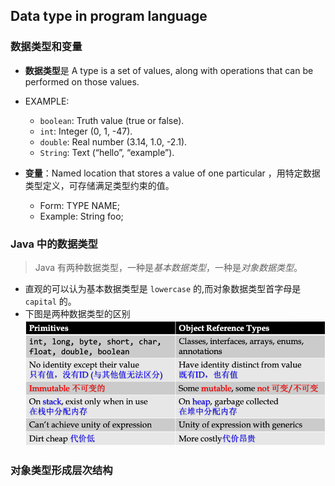 ## Data type in program language
### 数据类型和变量
- **数据类型**是 A type is a set of values, along with operations that can be performed on those values.

- EXAMPLE:
	- `boolean`: Truth value (true or false).
	- `int`: Integer (0, 1, -47).
	- `double`: Real number (3.14, 1.0, -2.1).
	- `String`: Text (“hello”, “example”).
- **变量**：Named location that stores a value of one particular ，用特定数据类型定义，可存储满足类型约束的值。
	- Form: TYPE NAME;
	- Example: String foo;

### Java 中的数据类型
> Java 有两种数据类型，一种是*基本数据类型*，一种是*对象数据类型*。
- 直观的可以认为基本数据类型是 `lowercase` 的,而对象数据类型首字母是 `capital` 的。
- 下图是两种数据类型的区别![image.png](https://raw.githubusercontent.com/MarchPhantasia/pic/main/hexoblog/20240318081523.png)

### 对象类型形成层次结构
